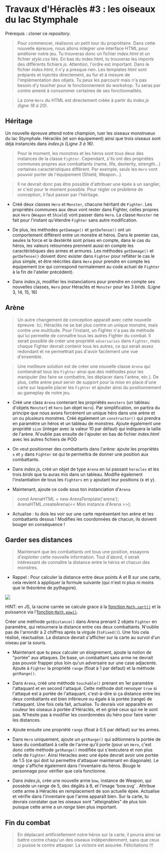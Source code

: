 # Travaux d'Héraclès #3 : les oiseaux du lac Stymphale

Prérequis : cloner ce *repository*.


> Pour commencer, réalisons un petit tour du propriétaire. Dans cette nouvelle épreuve, nous allons intégrer une interface HTML pour améliorer notre jeu.
Tu trouveras donc un fichier *index.html* et un fichier *style.css* liés. En bas du index.html, tu trouveras les imports des différents fichiers *js*. Attention, l'ordre est important.
Dans le fichier *index.html*, il n'y a presque rien. Les templates html sont préparés et injectés directement, au fur et à mesure de l'implémentation des objets. Tu peux les parcourir mais n'a pas besoin d'y toucher pour le fonctionnement du workshop. Tu seras par contre amené à consommer certaines de ses fonctionnalités.

> La zone `Hero` du HTML est directement créée à partir du *index.js (ligne 18 à 20)*.

## Héritage

Un nouvelle épreuve attend notre champion, tuer les oiseaux monstrueux du lac Stymphale. Héraclès (et son équipement) ainsi que trois oiseaux sont déjà instanciés dans *index.js (Ligne 3 à 16)*.

> Pour le moment, les monstres et les héros sont tous deux des instances de la classe `Fighter`. Cependant, s'ils ont des propriétés communes propres aux combattants (name, life, dexterity, strength...) certaines caractéristiques diffèrent. Par exemple, seuls les `Hero` vont pouvoir porter de l'équipement (Shield, Weapon...).

> Il ne devrait donc pas être possible d'attribuer une épée à un sanglier, or c'est pour le moment possible. Pour régler ce problème de conception, il faut passer par l'héritage.

- Créé deux classes `Hero` et `Monster`, chacune héritant de `Fighter`. Les propriétés communes aux deux vont rester dans Fighter, celles propres aux `Hero` (`Weapon` et `Shield`) vont passer dans `Hero`. La classe `Monster` ne fait pour l'instant qu'étendre `Fighter` sans autre modification.
- De plus, les méthodes `getDamage()` et `getDefense()` ont un comportement différent entre un monstre et héros. Dans le premier cas, seules la force et la dextérité sont prises en compte, dans le cas du héros, les valeurs retournées prennent aussi en compte les caractéristiques des armes et armures. Les méthodes `getDamage()` et `getDefense()` doivent donc exister dans `Fighter` pour refléter le cas le plus simple, et être réécrites dans `Hero` pour prendre en compte les équipement (ce qui correspond normalement au code actuel de `Fighter` à la fin de l'atelier précédent).

- Dans *index.js*, modifier les instanciations pour prendre en compte ses nouvelles classes, `Hero` pour Héraclès et `Monster` pour les 3 *birds*. (Ligne 3, 14, 15, 16)

## Arène

> Un autre changement de conception apparaît avec cette nouvelle épreuve. Ici, Héraclès ne se bat plus contre un unique monstre, mais contre une multitude. Pour l'instant, un Fighter n'a pas de méthode qui lui permette de connaître tous les autres Fighter du combat. Il serait possible de créer une propriété `adversaries` dans `Fighter`, mais chaque Fighter devrait contenir tous les autres, ce qui serait assez redondant et ne permettrait pas d'avoir facilement une vue d'ensemble.

> Une meilleure solution est de créer une nouvelle classe `Arena` qui contiendrait tous les `Fighter` ainsi que des méthodes pour les manipuler (les faire se combattre, les déplacer dans l'arène, etc.). De plus, cette arène peut servir de support pour la mise en place d'une carte sur laquelle placer les `Fighter` et ajouter ainsi du positionnement au gameplay de notre jeu.

- Créé une class `Arena` contenant les propriétés `monsters` (un tableau d'objets `Monster`) et `hero` (un objet `Hero`). Par simplification, on partira du principe que nous avons forcément un unique héro dans une arène et un ou plusieurs monstres.
Créé également un `constructor()` qui prendra en paramètre un héros et un tableau de monstres. Ajoute également une propriété `size` (integer avec la valeur 10 par défaut) qui indiquera la taille de l'arène.
N'oublie pas ensuite de l'ajouter en bas de fichier *index.html* avec les autres fichiers de POO

- On veut positionner des combattants dans l'arène: ajoute les propriétés `x` et `y` dans `Fighter` se qui te permettra de donner une position aux combattants.

- Dans *index.js*, créé un objet de type `Arena` en lui passant `heracles` et les trois *birds* que tu auras mis dans un tableau. Modifie également l'instantiation de tous les `Fighters` en y ajoutant leur positions (x et y).

- Maintenant, ajoute ce code sous ton instanciation d'`Arena`
> const ArenaHTML = new ArenaTemplate('arena');
> ArenaHTML.createArena(<< Mon instance d'Arena >>);

- Actualise : tu dois les voir sur une carte représentant ton arène et tes combattants dessus ! Modifies les coordonnées de chacun, ils doivent bouger en conséquence !

## Garder ses distances

> Maintenant que les combattants ont tous une position, essayons d'exploiter cette nouvelle information. Tout d'abord, il serait intéressant de connaître la distance entre le héros et chacun des monstres.

- Rappel : Pour calculer la distance entre deux points A et B sur une carte, cela revient à appliquer la formule suivante (qui n'est ni plus ni moins que le théorème de pythagore).

![](https://wikimedia.org/api/rest_v1/media/math/render/png/b337eb9100bc60a3125751271848230ad2a0d447)

HINT: en JS, la racine carrée se calcule grace à la [fonction `Math.sqrt()`](https://developer.mozilla.org/en-US/docs/Web/JavaScript/Reference/Global_Objects/Math/sqrt) et la puissance via l'[fonction `Math.pow()`](https://developer.mozilla.org/en-US/docs/Web/JavaScript/Reference/Global_Objects/Math/pow).

Créer une méthode `getDistance()` dans Arena prenant 2 objets `Fighter` en paramètre, qui retournera la distance entre ces deux combattants. N'oublie pas de l'arrondir à 2 chiffres après la virgule (`toFixed()`). Une fois cela réalisé, réactualise. La distance devrait s'afficher sur la carte au survol d'un oiseau par la souris.

- Maintenant que tu peux calculer un éloignement, ajoute la notion de "portée" aux attaques. De base, un combattant sans arme ne devrait pas pouvoir frapper plus loin qu'un adversaire sur une case adjacente. Ajoute à `Fighter` la propriété `range` (float à 1 par défaut) et la méthode `getRange()`.

- Dans `Arena`, créé une méthode `touchable()` prenant en 1er paramètre l'attaquant et en second l'attaqué. Cette méthode doit renvoyer `true` si l'attaqué est à portée de l'attaquant, c'est-à-dire si ça distance entre les deux combattants est bien inférieure ou égale à la portée (range) de l'attaquant. Une fois cela fait, actualise. Tu devrais voir apparaître en couleur les oiseaux à portée d'Héraclès, et en grisé ceux qui ne le sont pas. N'hésite pas à modifier les coordonnées du héro pour faire varier les distances.

- Ajoute ensuite une propriété `range` (float à 0.5 par défaut) sur les armes.

- Dans `Hero` uniquement, ajoute un `getRange()` qui aditionnera la portée de base du combattant à celle de l'arme qu'il porte (pour un `Hero`, c'est donc cette méthode `getRange()` modifiée qui s'exécutera et non plus celle de `Fighter`. Ainsi Heracles avec une épée devrait avoir une portée de 1.5 (ce qui doit lui permettre d'attaquer maintenant en diagonale). Le *range* s'affiche également dans l'inventaire du héros. Bouge le personnage pour vérifier que cela fonctionne.

- Dans *index.js*, crée une nouvelle arme `bow`, instance de Weapon, qui possède un range de 5, des dégâts à 8, et l'image 'bow.svg' . Attribue cette arme à Héraclès en remplacement de son actuelle épée. Actualise et vérifie dans l'inventaire que l'arme apparaît bien.
Sur la carte, tu devrais constater que les oiseaux sont "atteignables" de plus loin puisque cette arme a un *range* bien plus important.

## Fin du combat
> En déplacant artificiellement notre héros sur la carte, il pourra ainsi se battre contre chaqu'un des oiseaux indépendemment, sans que ceux ci puisse le contre attaquer. La victoire est assurée. Félicitations !!!
